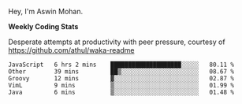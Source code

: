 Hey, I'm Aswin Mohan.

**Weekly Coding Stats**

Desperate attempts at productivity with peer pressure, courtesy of https://github.com/athul/waka-readme

<!--START_SECTION:waka-->
```text
JavaScript   6 hrs 2 mins    ████████████████████░░░░░   80.11 % 
Other        39 mins         ██▒░░░░░░░░░░░░░░░░░░░░░░   08.67 % 
Groovy       12 mins         ▓░░░░░░░░░░░░░░░░░░░░░░░░   02.87 % 
VimL         9 mins          ▒░░░░░░░░░░░░░░░░░░░░░░░░   01.99 % 
Java         6 mins          ▒░░░░░░░░░░░░░░░░░░░░░░░░   01.48 % 
```
<!--END_SECTION:waka-->
